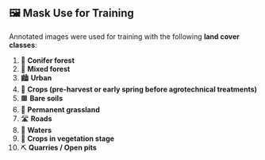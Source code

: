 ## 🖼️ Mask Use for Training

Annotated images were used for training with the following **land cover classes**:

1. 🌲 **Conifer forest**
2. 🌳 **Mixed forest**
3. 🏙️ **Urban**
4. 🌾 **Crops (pre-harvest or early spring before agrotechnical treatments)**
5. 🟫 **Bare soils**
6. 🌱 **Permanent grassland**
7. 🛣️ **Roads**
8. 🌊 **Waters**
9. 🌽 **Crops in vegetation stage**
10. ⛏️ **Quarries / Open pits**



